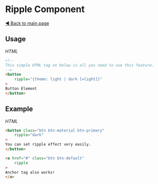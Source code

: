 # Ripple Component

[:arrow_backward: Back to main page](../../README.md)

## Usage

*HTML*

```html
<!--
This simple HTML tag at below is all you need to use this feature.
-->
<button
    ripple="{theme: light | dark [=light]}"
>
Button Element
</button>
```

## Example

*HTML*

```html
<button class="btn btn-material btn-primary"
    ripple="dark"
>
You can set ripple effect very easily.
</button>

<a href="#" class="btn btn-default"
    ripple
>
Anchor tag also works!
</a>
```
